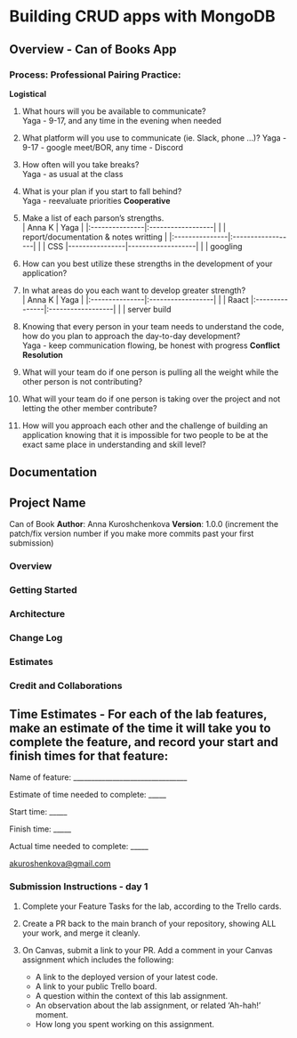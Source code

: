 # Building CRUD apps with MongoDB 

## Overview - Can of Books App

### Process: Professional Pairing Practice:

**Logistical**  
1. What hours will you be available to communicate?  
Yaga - 9-17, and any time in the evening when needed
2. What platform will you use to communicate (ie. Slack, phone …)? 
Yaga - 9-17 - google meet/BOR, any time - Discord
3. How often will you take breaks?  
Yaga - as usual at the class 
4. What is your plan if you start to fall behind?  
Yaga - reevaluate priorities
**Cooperative**  
1. Make a list of each parson’s strengths.  
|      Anna K       |     Yaga       |
|:---------------|:------------------|
|                | report/documentation & notes writting   |
|:---------------|:------------------|
|                | CSS
|----------------|-------------------|
|                | googling

2. How can you best utilize these strengths in the development of your application?  

3. In what areas do you each want to develop greater strength?  
|      Anna K       |     Yaga       |
|:---------------|:------------------|
|                |    Raact
|:---------------|:------------------|
|                | server build

4. Knowing that every person in your team needs to understand the code, how do you plan to approach the day-to-day development?  
Yaga -  keep communication flowing, be honest with progress 
**Conflict Resolution**
1. What will your team do if one person is pulling all the weight while the other person is not contributing?  

2. What will your team do if one person is taking over the project and not letting the other member contribute?  

3. How will you approach each other and the challenge of building an application knowing that it is impossible for two people to be at the exact same place in understanding and skill level?  


## Documentation
## Project Name
Can of Book
**Author**: Anna Kuroshchenkova 
**Version**: 1.0.0 (increment the patch/fix version number if you make more commits past your first submission)

### Overview
<!-- Provide a high level overview of what this application is and why you are building it, beyond the fact that it's an assignment for this class. (i.e. What's your problem domain?) -->

### Getting Started
<!-- What are the steps that a user must take in order to build this app on their own machine and get it running? -->

### Architecture
<!-- Provide a detailed description of the application design. What technologies (languages, libraries, etc) you're using, and any other relevant design information. -->

### Change Log
<!-- Use this area to document the iterative changes made to your application as each feature is successfully implemented. Use time stamps. Here's an example:

01-01-2001 4:59pm - Application now has a fully-functional express server, with a GET route for the location resource. -->

### Estimates
<!-- See below -->

### Credit and Collaborations
<!-- Give credit (and a link) to other people or resources that helped you build this application. -->

## Time Estimates - For each of the lab features, make an estimate of the time it will take you to complete the feature, and record your start and finish times for that feature:
Name of feature: ________________________________

Estimate of time needed to complete: _____

Start time: _____

Finish time: _____

Actual time needed to complete: _____

akuroshenkova@gmail.com


### Submission Instructions - day 1
1. Complete your Feature Tasks for the lab, according to the Trello cards.  

2. Create a PR back to the main branch of your repository, showing ALL your work, and merge it cleanly.  

3. On Canvas, submit a link to your PR. Add a comment in your Canvas assignment which includes the following:
    - A link to the deployed version of your latest code.  
    - A link to your public Trello board.  
    - A question within the context of this lab assignment.  
    - An observation about the lab assignment, or related ‘Ah-hah!’ moment.  
    - How long you spent working on this assignment.  